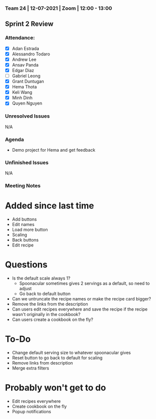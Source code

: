 ### Team 24 | 12-07-2021 | Zoom | 12:00 - 13:00

## Sprint 2 Review

### Attendance:

- [x] Adan Estrada
- [x] Alessandro Todaro
- [x] Andrew Lee
- [x] Ansav Panda
- [x] Edgar Diaz
- [ ] Gabriel Leong
- [x] Grant Duntugan
- [x] Hema Thota
- [x] Keli Wang
- [x] Minh Dinh
- [x] Quyen Nguyen

### Unresolved Issues

N/A

### Agenda

- Demo project for Hema and get feedback

### Unfinished Issues

N/A

### Meeting Notes

# Added since last time

- Add buttons
- Edit names
- Load more button
- Scaling
- Back buttons
- Edit recipe

# Questions

- Is the default scale always 1?
  - Spoonacular sometimes gives 2 servings as a default, so need to adjust
  - Go back to default button
- Can we untruncate the recipe names or make the recipe card bigger?
- Remove the links from the description
- Can users edit recipes everywhere and save the recipe if the recipe wasn't originally in the cookbook?
- Can users create a cookbook on the fly?

# To-Do

- Change default serving size to whatever spoonacular gives
- Reset button to go back to default for scaling
- Remove links from description
- Merge extra filters

# Probably won't get to do

- Edit recipes everywhere
- Create cookbook on the fly
- Popup notifications
